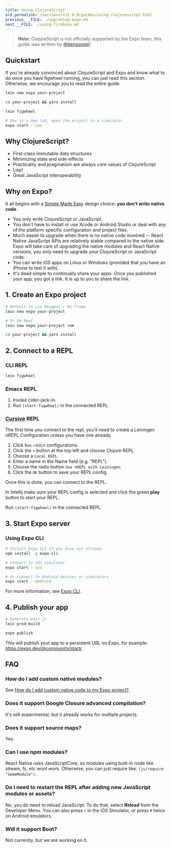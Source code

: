 ```yaml
---
title: Using ClojureScript
old_permalink: /versions/v12.0.0/guides/using-clojurescript.html
previous___FILE: ./upgrading-expo.md
next___FILE: ./using-firebase.md
---
```


> **Note:** ClojureScript is not officially supported by the Expo team, this guide was written by [@tiensonqin](https://github.com/tiensonqin)!

## Quickstart

If you're already convinced about ClojureScript and Expo and know what to do once you have figwheel running, you can just read this section. Otherwise, we encourage you to read the entire guide.

```sh
lein new expo your-project

cd your-project && yarn install

lein figwheel

# Now in a new tab, open the project in a simulator
expo start --ios
```

## Why ClojureScript?

- First-class immutable data structures
- Minimizing state and side-effects
- Practicality and pragmatism are always core values of ClojureScript
- Lisp!
- Great JavaScript interoperability

## Why on Expo?

It all begins with a [Simple Made Easy](https://www.infoq.com/presentations/Simple-Made-Easy) design choice: **you don't write native code**.

- You only write ClojureScript or JavaScript.
- You don't have to install or use Xcode or Android Studio or deal with any of the platform specific configuration and project files.
- Much easier to upgrade when there is no native code involved -- React Native JavaScript APIs are relatively stable compared to the native side. Expo will take care of upgrading the native modules and React Native versions, you only need to upgrade your ClojureScript or JavaScript code.
- You can write iOS apps on Linux or Windows (provided that you have an iPhone to test it with).
- It's dead simple to continually share your apps. Once you published your app, you got a link. It is up to you to share the link.

## 1. Create an Expo project

```sh
# Default to use Reagent / Re-frame
lein new expo your-project

# Or Om Next
lein new expo your-project +om

cd your-project && yarn install
```

## 2. Connect to a REPL

### CLI REPL

```sh
lein figwheel
```

### Emacs REPL

1.  Invoke cider-jack-in.
2.  Run `(start-figwheel)` in the connected REPL.

### [Cursive](https://cursive-ide.com/) REPL

The first time you connect to the repl, you'll need to create a Leiningen nREPL Configuration unless you have one already.

1.  Click `Run->Edit` configurations.
2.  Click the `+` button at the top left and choose Clojure REPL.
3.  Choose a `Local REPL`.
4.  Enter a name in the Name field (e.g. "REPL").
5.  Choose the radio button `Use nREPL with Leiningen`.
6.  Click the `OK` button to save your REPL config.

Once this is done, you can connect to the REPL.

In Intellij make sure your REPL config is selected and click the green **play** button to start your REPL.

Run `(start-figwheel)` in the connected REPL.

## 3. Start Expo server

### Using Expo CLI

```sh
# Install Expo CLI if you have not already
npm install -g expo-cli

# Connect to iOS simulator
expo start --ios

# Or connect to Android devices or simulators
expo start --android
```

For more information, see [Expo CLI](../workflow/expo-cli.md).

## 4. Publish your app

```sh
# Generate main.js
lein prod-build

expo publish
```

This will publish your app to a persistent URL on Expo, for example: <https://expo.dev/@community/startr>

## FAQ

### How do I add custom native modules?

See [How do I add custom native code to my Expo project?](../introduction/faq.md#faq).

### Does it support Google Closure advanced compilation?

It's still experimental, but it already works for multiple projects.

### Does it support source maps?

Yes.

### Can I use npm modules?

React Native uses JavaScriptCore, so modules using built-in node like stream, fs, etc wont work. Otherwise, you can just require like: `(js/require "SomeModule")`.

### Do I need to restart the REPL after adding new JavaScript modules or assets?

No, you do need to reload JavaScript. To do that, select **Reload** from the Developer Menu. You can also press `r` in the iOS Simulator, or press `R` twice on Android emulators.

### Will it support Boot?

Not currently, but we are working on it.
